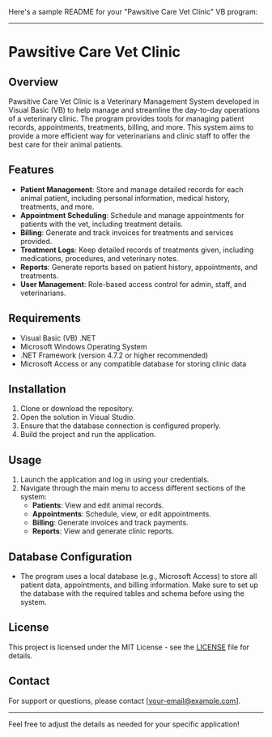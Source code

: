Here's a sample README for your "Pawsitive Care Vet Clinic" VB program:

---

# Pawsitive Care Vet Clinic

## Overview

Pawsitive Care Vet Clinic is a Veterinary Management System developed in Visual Basic (VB) to help manage and streamline the day-to-day operations of a veterinary clinic. The program provides tools for managing patient records, appointments, treatments, billing, and more. This system aims to provide a more efficient way for veterinarians and clinic staff to offer the best care for their animal patients.

## Features

- **Patient Management**: Store and manage detailed records for each animal patient, including personal information, medical history, treatments, and more.
- **Appointment Scheduling**: Schedule and manage appointments for patients with the vet, including treatment details.
- **Billing**: Generate and track invoices for treatments and services provided.
- **Treatment Logs**: Keep detailed records of treatments given, including medications, procedures, and veterinary notes.
- **Reports**: Generate reports based on patient history, appointments, and treatments.
- **User Management**: Role-based access control for admin, staff, and veterinarians.

## Requirements

- Visual Basic (VB) .NET
- Microsoft Windows Operating System
- .NET Framework (version 4.7.2 or higher recommended)
- Microsoft Access or any compatible database for storing clinic data

## Installation

1. Clone or download the repository.
2. Open the solution in Visual Studio.
3. Ensure that the database connection is configured properly.
4. Build the project and run the application.

## Usage

1. Launch the application and log in using your credentials.
2. Navigate through the main menu to access different sections of the system:
   - **Patients**: View and edit animal records.
   - **Appointments**: Schedule, view, or edit appointments.
   - **Billing**: Generate invoices and track payments.
   - **Reports**: View and generate clinic reports.

## Database Configuration

- The program uses a local database (e.g., Microsoft Access) to store all patient data, appointments, and billing information. Make sure to set up the database with the required tables and schema before using the system.

## License

This project is licensed under the MIT License - see the [LICENSE](LICENSE) file for details.

## Contact

For support or questions, please contact [your-email@example.com].

---

Feel free to adjust the details as needed for your specific application!